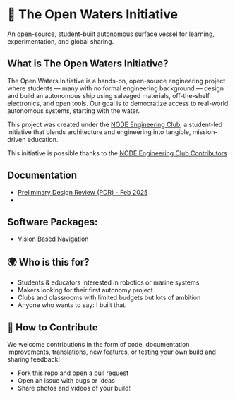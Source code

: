 # 🌊 The Open Waters Initiative

An open-source, student-built autonomous surface vessel for learning, experimentation, and global sharing.

## What is The Open Waters Initiative?

The Open Waters Initiative is a hands-on, open-source engineering project where students — many with no formal engineering background — design and build an autonomous ship using salvaged materials, off-the-shelf electronics, and open tools. Our goal is to democratize access to real-world autonomous systems, starting with the water. 

This project was created under the [NODE Engineering Club](https://www.linkedin.com/company/iaac-engineering-club/?viewAsMember=true), a student-led initiative that blends architecture and engineering into tangible, mission-driven education. 

This initiative is possible thanks to the [NODE Engineering Club Contributors](https://github.com/IaaC-Engineering-Club/reports/blob/main/CONTRIBUTORS.md)

## Documentation
* [Preliminary Design Review (PDR) - Feb 2025](https://github.com/IaaC-Engineering-Club/reports/blob/main/Preliminary-Design-Review-Feb2025.pdf)
* 

## Software Packages:
* [Vision Based Navigation](https://github.com/IaaC-Engineering-Club/software_vision)

## 🌍 Who is this for?
* Students & educators interested in robotics or marine systems
* Makers looking for their first autonomy project
* Clubs and classrooms with limited budgets but lots of ambition
* Anyone who wants to say: I built that.

## 🤝 How to Contribute
We welcome contributions in the form of code, documentation improvements, translations, new features, or testing your own build and sharing feedback!
* Fork this repo and open a pull request
* Open an issue with bugs or ideas
* Share photos and videos of your build!

<!--

**Here are some ideas to get you started:**

🙋‍♀️ A short introduction - what is your organization all about?
🌈 Contribution guidelines - how can the community get involved?
👩‍💻 Useful resources - where can the community find your docs? Is there anything else the community should know?
🍿 Fun facts - what does your team eat for breakfast?
🧙 Remember, you can do mighty things with the power of [Markdown](https://docs.github.com/github/writing-on-github/getting-started-with-writing-and-formatting-on-github/basic-writing-and-formatting-syntax)
-->
